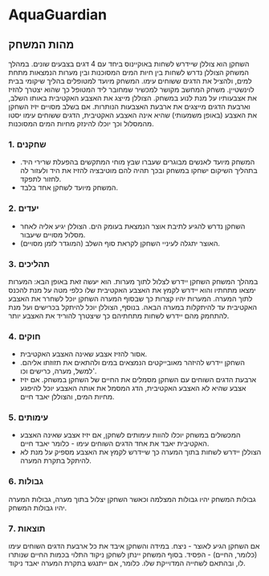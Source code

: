 # AquaGuardian

## מהות המשחק

השחקן הוא צוללן שיידרש לשחות באוקיינוס ביחד עם 4 דגים בצבעים שונים. במהלך המשחק הצוללן נדרש לשחות בין חיות המים המסוכנות ובין מערות הנמצאות מתחת למים, ולהציל את הדגים ששוחים עימו. 
המשחק מיועד למטופלים בהליך שיקומי בבית לוינשטיין. משחק המחשב מקושר למכשיר שמחובר ליד המטופל כך שהוא יצטרך להזיז את אצבעותיו על מנת לנוע במשחק.
הצוללן מייצג את האצבע האקטיבית באותו השלב, וארבעת הדגים מייצגים את ארבעת האצבעות הנותרות.
אם בשלב מסויים יזיז השחקן את האצבע (באופן משמעותי) שהיא אינה האצבע האקטיבית, הדגים ששוחים עימו יסטו מהמסלול וכך יוכלו להינזק מחיות המים המסוכנות.

### 1. שחקנים

* המשחק מיועד לאנשים מבוגרים שעברו שבץ מוחי המתקשים בהפעלת שרירי היד. בתהליך השיקום ישחקו במשחק ובכך תהיה להם מוטיבציה להזיז את היד ולעזור לה לחזור לתפקד.
* המשחק מיועד לשחקן אחד בלבד.


### 2. יעדים

* השחקן נדרש להגיע לתיבת אוצר הנמצאת בעומק הים. הצוללן יגיע אליה לאחר מסלול מסויים שיעבור.
* האוצר יתגלה לעיניי השחקן לקראת סוף השלב (המוגדר לזמן מסויים).

### 3. תהליכים

במהלך המשחק השחקן יידרש לצלול לתוך מערות. הוא יעשה זאת באופן הבא: המערות ימצאו מתחתיו והוא יידרש לקמץ את האצבע האקטיבית שלו כלפי מטה על מנת להכנס לתוך המערה. המערות יהיו קצרות כך שבסוף המערה השחקן יוכל לשחרר את האצבע האקטיבית עד להיתקלות במערה הבאה.
בנוסף, הצוללן יוכל להיתקל בכרישים ועל מנת להתחמק מהם יידרש לשחות מתחתיהם כך שיצטרך להוריד את האצבע יותר.

### 4. חוקים

* אסור להזיז אצבע שאינה האצבע האקטיבית. 
* השחקן יידרש להיזהר מאובייקטים הנמצאים במים ולהתאים את תזוזתו אליהם. למשל, מערה, כרישים וכו'.
* ארבעת הדגים השוחים עם השחקן מסמלים את החיים של השחקן במשחק. אם יזיז אצבע שהיא לא האצבע האקטיבית, הדג המסמל את אותה האצבע יוכל להיפגע מחיות המים, והצוללן יאבד חיים.

### 5. עימותים

* המכשולים במשחק יוכלו להוות עימותים לשחקן, אם יזיז אצבע שאינה האצבע האקטיבית יאבד את אחד הדגים השוחים עימו - כלומר יאבד חיים. 
* הצוללן יידרש לשחות בתוך המערה כך שיידרש לקמץ את האצבע מספיק על מנת לא להיתקל בתקרת המערה.

### 6. גבולות

גבולות המשחק יהיו גבולות המצלמה וכאשר השחקן יצלול בתוך מערה, גבולות המערה יהיו גבולות המשחק.

### 7. תוצאות

אם השחקן הגיע לאוצר - ניצח.
במידה והשחקן איבד את כל ארבעת הדגים השוחים עימו (כלומר, החיים) - הפסיד.
בסוף המשחק יינתן לשחקן ניקוד התלוי בכמות החיים שנותרו לו, ובהתאם לשחייה המדוייקת שלו. כלומר, אם ייתנגש בתקרת המערה יאבד ניקוד.



 


